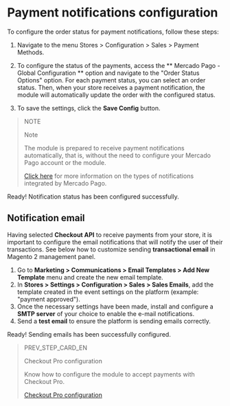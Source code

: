 # Payment notifications configuration

To configure the order status for payment notifications, follow these steps:

1. Navigate to the menu Stores > Configuration > Sales > Payment Methods.

2. To configure the status of the payments, access the ** Mercado Pago - Global Configuration ** option and navigate to the "Order Status Options" option.
For each payment status, you can select an order status. Then, when your store receives a payment notification, the module will automatically update the order with the configured status.

3. To save the settings, click the **Save Config** button.

> NOTE
>
> Note
>
> The module is prepared to receive payment notifications automatically, that is, without the need to configure your Mercado Pago account or the module.
>
> [Click here](https://www.mercadopago[FAKER][URL][DOMAIN]/developers/en/guides/notifications/introduction) for more information on the types of notifications integrated by Mercado Pago.

Ready! Notification status has been configured successfully.

## Notification email

Having selected **Checkout API** to receive payments from your store, it is important to configure the email notifications that will notify the user of their transactions. See below how to customize sending **transactional email** in Magento 2 management panel.

1. Go to **Marketing > Communications > Email Templates > Add New Template** menu and create the new email template.
2. In **Stores > Settings > Configuration > Sales > Sales Emails**, add the template created in the event settings on the platform (example: "payment approved").
3. Once the necessary settings have been made, install and configure a **SMTP server** of your choice to enable the e-mail notifications.
4. Send a **test email** to ensure the platform is sending emails correctly.

Ready! Sending emails has been successfully configured.

> PREV_STEP_CARD_EN
>
> Checkout Pro configuration
>
> Know how to configure the module to accept payments with Checkout Pro.
>
> [Checkout Pro configuration](https://www.mercadopago[FAKER][URL][DOMAIN]/developers/en/guides/plugins/magento-two/checkout-pro-configuration)
